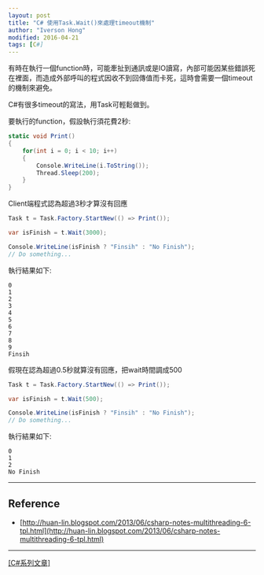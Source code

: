 ```yaml
---
layout: post
title: "C# 使用Task.Wait()來處理timeout機制"
author: "Iverson Hong"
modified: 2016-04-21
tags: [C#]
---
```


有時在執行一個function時，可能牽扯到通訊或是IO讀寫，內部可能因某些錯誤死在裡面，而造成外部呼叫的程式因收不到回傳值而卡死，這時會需要一個timeout的機制來避免。

C#有很多timeout的寫法，用Task可輕鬆做到。

要執行的function，假設執行須花費2秒:
~~~csharp
static void Print()
{
    for(int i = 0; i < 10; i++)
    {
        Console.WriteLine(i.ToString());
        Thread.Sleep(200);
    }
}
~~~

Client端程式認為超過3秒才算沒有回應

~~~csharp
Task t = Task.Factory.StartNew(() => Print());

var isFinish = t.Wait(3000);

Console.WriteLine(isFinish ? "Finsih" : "No Finish");
// Do something...
~~~

執行結果如下:

    0
    1
    2
    3
    4
    5
    6
    7
    8
    9
    Finsih

假現在認為超過0.5秒就算沒有回應，把wait時間調成500

~~~csharp
Task t = Task.Factory.StartNew(() => Print());

var isFinish = t.Wait(500);

Console.WriteLine(isFinish ? "Finsih" : "No Finish");
// Do something...
~~~

執行結果如下:

    0
    1
    2
    No Finish
    
----------

## Reference ##

 - [http://huan-lin.blogspot.com/2013/06/csharp-notes-multithreading-6-tpl.html](http://huan-lin.blogspot.com/2013/06/csharp-notes-multithreading-6-tpl.html)

----------

[[C#系列文章]](http://iverson127.github.io/tags/#C#)